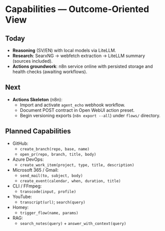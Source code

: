 # Capabilities — Outcome-Oriented View

## Today
- **Reasoning** (SV/EN) with local models via LiteLLM.
- **Research**: SearxNG → webfetch extraction → LiteLLM summary (sources included).
- **Actions groundwork**: n8n service online with persisted storage and health checks (awaiting workflows).

## Next
- **Actions Skeleton** (n8n):
  - Import and activate `agent_echo` webhook workflow.
  - Document POST contract in Open WebUI action preset.
  - Begin versioning exports (`n8n export --all`) under `flows/` directory.

## Planned Capabilities
- GitHub:
  - `create_branch(repo, base, name)`
  - `open_pr(repo, branch, title, body)`
- Azure DevOps:
  - `create_work_item(project, type, title, description)`
- Microsoft 365 / Gmail:
  - `send_mail(to, subject, body)`
  - `create_event(calendar, when, duration, title)`
- CLI / FFmpeg:
  - `transcode(input, profile)`
- YouTube:
  - `transcript(url)`; `search(query)`
- Homey:
  - `trigger_flow(name, params)`
- RAG:
  - `search_notes(query)` + `answer_with_context(query)`
